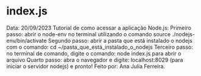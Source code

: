 # index.js
Data: 20/09/2023
Tutorial de como acessar a aplicação Node.js:
Primeiro passo: abrir o node-env no terminal utilizando o comando source ./nodejs-env/bin/activate
Segundo passo: abrir a pasta que está instalado o nodejs com o comando: cd ~/pasta_que_está_instalado_o_nodejs
Terceiro passo: no terminal de comando, digite o comando: node index.js para abrir o arquivo
Quarto passo: abra o navegador e digite: localhost:8029 (para iniciar o servidor nodejs) e pronto!
Feito por: Ana Julia Ferreira.

